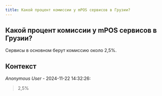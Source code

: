 ```yaml
---
title: Какой процент комиссии у mPOS сервисов в Грузии?
---
```


## Какой процент комиссии у mPOS сервисов в Грузии?

Сервисы в основном берут комиссию около 2,5%.

## Контекст

_Anonymous User_ - 2024-11-22 14:32:26:

> 2,5%
